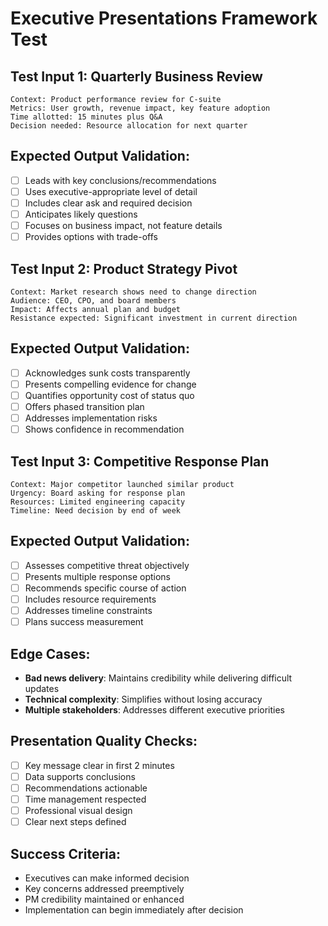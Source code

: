 # Executive Presentations Framework Test

## Test Input 1: Quarterly Business Review
```
Context: Product performance review for C-suite
Metrics: User growth, revenue impact, key feature adoption
Time allotted: 15 minutes plus Q&A
Decision needed: Resource allocation for next quarter
```

## Expected Output Validation:
- [ ] Leads with key conclusions/recommendations
- [ ] Uses executive-appropriate level of detail
- [ ] Includes clear ask and required decision
- [ ] Anticipates likely questions
- [ ] Focuses on business impact, not feature details
- [ ] Provides options with trade-offs

## Test Input 2: Product Strategy Pivot
```
Context: Market research shows need to change direction
Audience: CEO, CPO, and board members
Impact: Affects annual plan and budget
Resistance expected: Significant investment in current direction
```

## Expected Output Validation:
- [ ] Acknowledges sunk costs transparently
- [ ] Presents compelling evidence for change
- [ ] Quantifies opportunity cost of status quo
- [ ] Offers phased transition plan
- [ ] Addresses implementation risks
- [ ] Shows confidence in recommendation

## Test Input 3: Competitive Response Plan
```
Context: Major competitor launched similar product
Urgency: Board asking for response plan
Resources: Limited engineering capacity
Timeline: Need decision by end of week
```

## Expected Output Validation:
- [ ] Assesses competitive threat objectively
- [ ] Presents multiple response options
- [ ] Recommends specific course of action
- [ ] Includes resource requirements
- [ ] Addresses timeline constraints
- [ ] Plans success measurement

## Edge Cases:
- **Bad news delivery**: Maintains credibility while delivering difficult updates
- **Technical complexity**: Simplifies without losing accuracy
- **Multiple stakeholders**: Addresses different executive priorities

## Presentation Quality Checks:
- [ ] Key message clear in first 2 minutes
- [ ] Data supports conclusions
- [ ] Recommendations actionable
- [ ] Time management respected
- [ ] Professional visual design
- [ ] Clear next steps defined

## Success Criteria:
- Executives can make informed decision
- Key concerns addressed preemptively
- PM credibility maintained or enhanced
- Implementation can begin immediately after decision